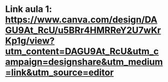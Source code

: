 # Link aula 1: https://www.canva.com/design/DAGU9At_RcU/u5BRr4HMRReY2U7wKrKp1g/view?utm_content=DAGU9At_RcU&utm_campaign=designshare&utm_medium=link&utm_source=editor
